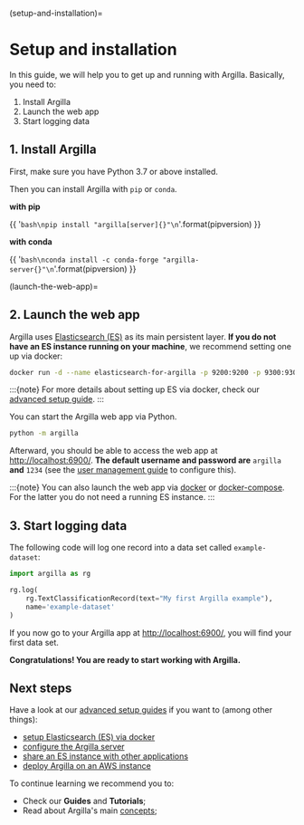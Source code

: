 (setup-and-installation)=
# Setup and installation

In this guide, we will help you to get up and running with Argilla.
Basically, you need to:

1. Install Argilla
2. Launch the web app
3. Start logging data

## 1. Install Argilla

First, make sure you have Python 3.7 or above installed.

Then you can install Argilla with `pip` or `conda`.

**with pip**

{{ '```bash\npip install "argilla[server]{}"\n```'.format(pipversion) }}

**with conda**

{{ '```bash\nconda install -c conda-forge "argilla-server{}"\n```'.format(pipversion) }}

(launch-the-web-app)=
## 2. Launch the web app

Argilla uses [Elasticsearch (ES)](https://www.elastic.co/elasticsearch/) as its main persistent layer.
**If you do not have an ES instance running on your machine**, we recommend setting one up via docker:

```bash
docker run -d --name elasticsearch-for-argilla -p 9200:9200 -p 9300:9300 -e "ES_JAVA_OPTS=-Xms512m -Xmx512m" -e "discovery.type=single-node" docker.elastic.co/elasticsearch/elasticsearch-oss:7.10.2
```

:::{note}
For more details about setting up ES via docker, check our [advanced setup guide](setting-up-elasticsearch-via-docker).
:::

You can start the Argilla web app via Python.

```bash
python -m argilla
```

Afterward, you should be able to access the web app at [http://localhost:6900/](http://localhost:6900/).
**The default username and password are** `argilla` **and** `1234` (see the [user management guide](user-management.ipynb) to configure this).

:::{note}
You can also launch the web app via [docker](launching-the-web-app-via-docker) or [docker-compose](launching-the-web-app-via-docker-compose).
For the latter you do not need a running ES instance.
:::

## 3. Start logging data

The following code will log one record into a data set called `example-dataset`:

```python
import argilla as rg

rg.log(
    rg.TextClassificationRecord(text="My first Argilla example"),
    name='example-dataset'
)
```

If you now go to your Argilla app at [http://localhost:6900/](http://localhost:6900/), you will find your first data set.

**Congratulations! You are ready to start working with Argilla.**

## Next steps

Have a look at our [advanced setup guides](advanced-setup-guides) if you want to (among other things):

- [setup Elasticsearch (ES) via docker](setting-up-elasticsearch-via-docker)
- [configure the Argilla server](server-configurations)
- [share an ES instance with other applications](configure-elasticsearch-role-users)
- [deploy Argilla on an AWS instance](deploy-to-aws-instance-using-docker-machine)

To continue learning we recommend you to:

* Check our **Guides** and **Tutorials**;
* Read about Argilla's main [concepts](concepts.md);
